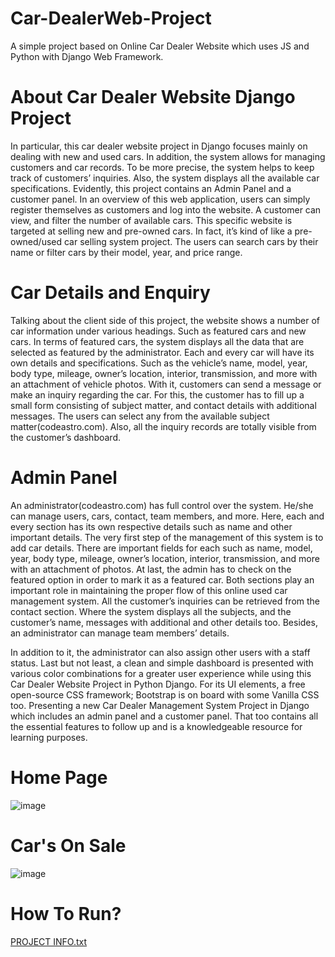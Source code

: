 # Car-DealerWeb-Project
A simple project based on Online Car Dealer Website which uses JS and Python with Django Web Framework.


# About Car Dealer Website Django Project
In particular, this car dealer website project in Django focuses mainly on dealing with new and used cars. In addition, the system allows for managing customers and car records. To be more precise, the system helps to keep track of customers’ inquiries. Also, the system displays all the available car specifications. Evidently, this project contains an Admin Panel and a customer panel. In an overview of this web application, users can simply register themselves as customers and log into the website. A customer can view, and filter the number of available cars. This specific website is targeted at selling new and pre-owned cars. In fact, it’s kind of like a pre-owned/used car selling system project. The users can search cars by their name or filter cars by their model, year, and price range.

# Car Details and Enquiry
Talking about the client side of this project, the website shows a number of car information under various headings. Such as featured cars and new cars. In terms of featured cars, the system displays all the data that are selected as featured by the administrator. Each and every car will have its own details and specifications. Such as the vehicle’s name, model, year, body type, mileage, owner’s location, interior, transmission, and more with an attachment of vehicle photos. With it, customers can send a message or make an inquiry regarding the car. For this, the customer has to fill up a small form consisting of subject matter, and contact details with additional messages. The users can select any from the available subject matter(codeastro.com). Also, all the inquiry records are totally visible from the customer’s dashboard.

# Admin Panel
An administrator(codeastro.com) has full control over the system. He/she can manage users, cars, contact, team members, and more. Here, each and every section has its own respective details such as name and other important details. The very first step of the management of this system is to add car details. There are important fields for each such as name, model, year, body type, mileage, owner’s location, interior, transmission, and more with an attachment of photos. At last, the admin has to check on the featured option in order to mark it as a featured car. Both sections play an important role in maintaining the proper flow of this online used car management system. All the customer’s inquiries can be retrieved from the contact section. Where the system displays all the subjects, and the customer’s name, messages with additional and other details too. Besides, an administrator can manage team members’ details.

In addition to it, the administrator can also assign other users with a staff status. Last but not least, a clean and simple dashboard is presented with various color combinations for a greater user experience while using this Car Dealer Website Project in Python Django. For its UI elements, a free open-source CSS framework; Bootstrap is on board with some Vanilla CSS too. Presenting a new Car Dealer Management System Project in Django which includes an admin panel and a customer panel. That too contains all the essential features to follow up and is a knowledgeable resource for learning purposes.

# Home Page
![image](https://user-images.githubusercontent.com/121279015/210380591-fafae277-0a5c-4177-a2d9-d57efc519c50.png)

# Car's On Sale

![image](https://user-images.githubusercontent.com/121279015/210380858-53b5fe98-eb20-4827-8cdb-14c0eb156a14.png)



# How To Run?
[PROJECT INFO.txt](https://github.com/ga7nesh/Car-DealerWeb-Project/files/10337438/PROJECT.INFO.txt)
